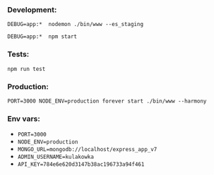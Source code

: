 ### Development:

`DEBUG=app:*  nodemon ./bin/www --es_staging`

`DEBUG=app:*  npm start`

### Tests:

`npm run test`

### Production:

`PORT=3000 NODE_ENV=production forever start ./bin/www --harmony`

### Env vars:

- `PORT=3000`
- `NODE_ENV=production` 
- `MONGO_URL=mongodb://localhost/express_app_v7`
- `ADMIN_USERNAME=kulakowka`
- `API_KEY=784e6e620d3147b38ac196733a94f461`
